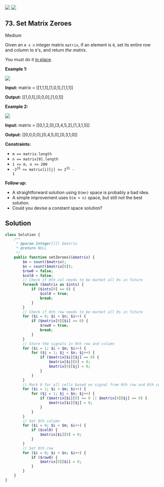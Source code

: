 [![](https://img.shields.io/github/stars/LeetCode-in-Ruby/LeetCode-in-Ruby?label=Stars&style=flat-square)](https://github.com/LeetCode-in-Ruby/LeetCode-in-Ruby)
[![](https://img.shields.io/github/forks/LeetCode-in-Ruby/LeetCode-in-Ruby?label=Fork%20me%20on%20GitHub%20&style=flat-square)](https://github.com/LeetCode-in-Ruby/LeetCode-in-Ruby/fork)

## 73\. Set Matrix Zeroes

Medium

Given an `m x n` integer matrix `matrix`, if an element is `0`, set its entire row and column to `0`'s, and return _the matrix_.

You must do it [in place](https://en.wikipedia.org/wiki/In-place_algorithm).

**Example 1:**

![](https://assets.leetcode.com/uploads/2020/08/17/mat1.jpg)

**Input:** matrix = \[\[1,1,1],[1,0,1],[1,1,1]]

**Output:** [[1,0,1],[0,0,0],[1,0,1]] 

**Example 2:**

![](https://assets.leetcode.com/uploads/2020/08/17/mat2.jpg)

**Input:** matrix = \[\[0,1,2,0],[3,4,5,2],[1,3,1,5]]

**Output:** [[0,0,0,0],[0,4,5,0],[0,3,1,0]] 

**Constraints:**

*   `m == matrix.length`
*   `n == matrix[0].length`
*   `1 <= m, n <= 200`
*   <code>-2<sup>31</sup> <= matrix[i][j] <= 2<sup>31</sup> - 1</code>

**Follow up:**

*   A straightforward solution using `O(mn)` space is probably a bad idea.
*   A simple improvement uses `O(m + n)` space, but still not the best solution.
*   Could you devise a constant space solution?

## Solution

```php
class Solution {
    /**
     * @param Integer[][] $matrix
     * @return NULL
     */
    public function setZeroes(&$matrix) {
        $m = count($matrix);
        $n = count($matrix[0]);
        $row0 = false;
        $col0 = false;
        // Check if 0th col needs to be market all 0s in future
        foreach ($matrix as $ints) {
            if ($ints[0] == 0) {
                $col0 = true;
                break;
            }
        }
        // Check if 0th row needs to be market all 0s in future
        for ($i = 0; $i < $n; $i++) {
            if ($matrix[0][$i] == 0) {
                $row0 = true;
                break;
            }
        }
        // Store the signals in 0th row and column
        for ($i = 1; $i < $m; $i++) {
            for ($j = 1; $j < $n; $j++) {
                if ($matrix[$i][$j] == 0) {
                    $matrix[$i][0] = 0;
                    $matrix[0][$j] = 0;
                }
            }
        }
        // Mark 0 for all cells based on signal from 0th row and 0th column
        for ($i = 1; $i < $m; $i++) {
            for ($j = 1; $j < $n; $j++) {
                if ($matrix[$i][0] == 0 || $matrix[0][$j] == 0) {
                    $matrix[$i][$j] = 0;
                }
            }
        }
        // Set 0th column
        for ($i = 0; $i < $m; $i++) {
            if ($col0) {
                $matrix[$i][0] = 0;
            }
        }
        // Set 0th row
        for ($i = 0; $i < $n; $i++) {
            if ($row0) {
                $matrix[0][$i] = 0;
            }
        }
    }
}
```